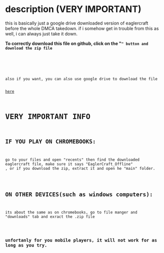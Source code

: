 # description (VERY IMPORTANT)
this is basically just a google drive downloaded version of eaglercraft before the whole DMCA takedown.
if i somehow get in trouble from this as well, i can always just take it down.
<p> 
  <b> To correctly download this file on github, click on the "<Code>" button and download the zip file

  </b>

  </p>
also if you want, you can also use google drive to download the file

<a href="https://drive.google.com/file/d/18_nB_VNUXWcQ_2mAx2qDW65sp17U9sdL/view?usp=sharing">here</a>

# VERY  IMPORTANT INFO
<h2>IF YOU PLAY ON CHROMEBOOKS:</h2>
<p>go to your files and open "recents" then find the downloaded eaglercraft file, make sure it says "EaglerCraft_Offline"
, or if you download the zip, extract it and open he "main" folder.</p>

<h2>ON OTHER DEVICES(such as windows computers):</h2>
<p>its about the same as on chromebooks, go to file manger and "downloads" tab and exract the .zip file</p>

<h3>unfortanly for you mobile players, it will not work for as long as you try.</h3>
